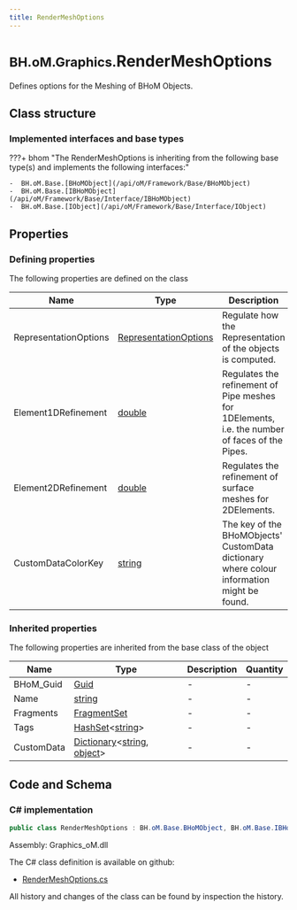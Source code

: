 ```yaml
---
title: RenderMeshOptions
---
```


# <small>BH.oM.Graphics.</small>**RenderMeshOptions**

Defines options for the Meshing of BHoM Objects.

## Class structure

### Implemented interfaces and base types

???+ bhom "The RenderMeshOptions is inheriting from the following base type(s) and implements the following interfaces:"

    -  BH.oM.Base.[BHoMObject](/api/oM/Framework/Base/BHoMObject)
    -  BH.oM.Base.[IBHoMObject](/api/oM/Framework/Base/Interface/IBHoMObject)
    -  BH.oM.Base.[IObject](/api/oM/Framework/Base/Interface/IObject)


## Properties



### Defining properties

The following properties are defined on the class

| Name             | Type             | Description      | Quantity         |
|------------------|------------------|------------------|------------------|
| RepresentationOptions | [RepresentationOptions](/api/oM/Graphics/Graphics/Render/RepresentationOptions) | Regulate how the Representation of the objects is computed. | - |
| Element1DRefinement | [double](https://learn.microsoft.com/en-us/dotnet/api/System.Double?view=netstandard-2.0) | Regulates the refinement of Pipe meshes for 1DElements, i.e. the number of faces of the Pipes. | - |
| Element2DRefinement | [double](https://learn.microsoft.com/en-us/dotnet/api/System.Double?view=netstandard-2.0) | Regulates the refinement of surface meshes for 2DElements. | - |
| CustomDataColorKey | [string](https://learn.microsoft.com/en-us/dotnet/api/System.String?view=netstandard-2.0) | The key of the BHoMObjects' CustomData dictionary where colour information might be found. | - |


### Inherited properties
The following properties are inherited from the base class of the object

| Name             | Type             | Description      | Quantity         |
|------------------|------------------|------------------|------------------|
| BHoM_Guid | [Guid](https://learn.microsoft.com/en-us/dotnet/api/System.Guid?view=netstandard-2.0) | - | - |
| Name | [string](https://learn.microsoft.com/en-us/dotnet/api/System.String?view=netstandard-2.0) | - | - |
| Fragments | [FragmentSet](/api/oM/Framework/Base/FragmentSet) | - | - |
| Tags | [HashSet](https://learn.microsoft.com/en-us/dotnet/api/System.Collections.Generic.HashSet-1?view=netstandard-2.0)&lt;[string](https://learn.microsoft.com/en-us/dotnet/api/System.String?view=netstandard-2.0)&gt; | - | - |
| CustomData | [Dictionary](https://learn.microsoft.com/en-us/dotnet/api/System.Collections.Generic.Dictionary-2?view=netstandard-2.0)&lt;[string](https://learn.microsoft.com/en-us/dotnet/api/System.String?view=netstandard-2.0), [object](https://learn.microsoft.com/en-us/dotnet/api/System.Object?view=netstandard-2.0)&gt; | - | - |


## Code and Schema

### C# implementation

``` C# title="C#"
public class RenderMeshOptions : BH.oM.Base.BHoMObject, BH.oM.Base.IBHoMObject, BH.oM.Base.IObject
```

Assembly: Graphics_oM.dll

The C# class definition is available on github:

- [RenderMeshOptions.cs](https://github.com/BHoM/BHoM/blob/develop/Graphics_oM/Render\RenderMeshOptions.cs)

All history and changes of the class can be found by inspection the history.
